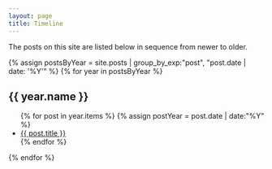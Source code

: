 ```yaml
---
layout: page
title: Timeline
---
```


The posts on this site are listed below in sequence from newer to older.

<script type="text/javascript" src="https://files.coinmarketcap.com/static/widget/currency.js"></script>
<div class="coinmarketcap-currency-widget" data-currencyid="1" data-base="USD"></div>

{% assign postsByYear = site.posts | group_by_exp:"post", "post.date | date: '%Y'" %}
{% for year in postsByYear %}
<h2>{{ year.name }}</h2>
<ul>
{% for post in year.items %}
{% assign postYear = post.date | date:"%Y" %}
<li><a href="{{ post.url }}">{{ post.title }}</a></li>		
{% endfor %}
</ul>	
{% endfor %}
